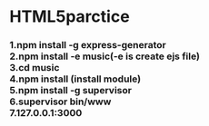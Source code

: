 # HTML5parctice
<h3>
    1.npm install -g express-generator</br>
    2.npm install -e music(-e is create ejs file)</br>
    3.cd music</br>
    4.npm install (install module)</br>
    5.npm install -g supervisor</br>
    6.supervisor bin/www</br>
    7.127.0.0.1:3000</br>
</h3>

